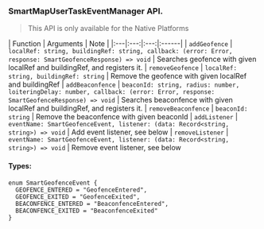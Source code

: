 ### SmartMapUserTaskEventManager API.

> This API is only available for the Native Platforms

| Function | Arguments | Note |
|:---|:---:|:---:|:------|
| `addGeofence` | `localRef: string, buildingRef: string, callback: (error: Error, response: SmartGeofenceResponse) => void` | Searches geofence with given localRef and buildingRef, and registers it.
| `removeGeofence` | `localRef: string, buildingRef: string` | Remove the geofence with given localRef and buildingRef
| `addBeaconfence` | `beaconId: string, radius: number, loiteringDelay: number, callback: (error: Error, response: SmartGeofenceResponse) => void` | Searches beaconfence with given localRef and buildingRef, and registers it.
| `removeBeaconfence` | `beaconId: string` | Remove the beaconfence with given beaconId
| `addListener` | `eventName: SmartGeofenceEvent, listener: (data: Record<string, string>) => void` | Add event listener, see below
| `removeListener` | `eventName: SmartGeofenceEvent, listener: (data: Record<string, string>) => void` | Remove event listener, see below

#### Types:

```
enum SmartGeofenceEvent {
  GEOFENCE_ENTERED = "GeofenceEntered",
  GEOFENCE_EXITED = "GeofenceExited",
  BEACONFENCE_ENTERED = "BeaconfenceEntered",
  BEACONFENCE_EXITED = "BeaconfenceExited"
}

```